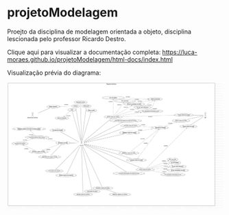 # projetoModelagem
Proejto da disciplina de modelagem orientada a objeto, disciplina lescionada pelo professor Ricardo Destro.

Clique aqui para visualizar a documentação completa:
https://luca-moraes.github.io/projetoModelagem/html-docs/index.html

Visualização prévia do diagrama:

![Diagrama de caso de uso](https://github.com/luca-moraes/projetoModelagem/blob/main/UseCaseDiagram1.png)
